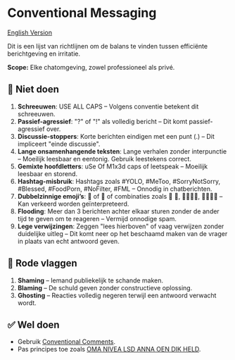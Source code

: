 # Conventional Messaging

[English Version](./README.md)

Dit is een lijst van richtlijnen om de balans te vinden tussen efficiënte berichtgeving en irritatie.

**Scope:** Elke chatomgeving, zowel professioneel als privé.

## 🚫 Niet doen

1. **Schreeuwen**: USE ALL CAPS – Volgens conventie betekent dit schreeuwen.  
2. **Passief-agressief**: "?" of "!" als volledig bericht – Dit komt passief-agressief over.  
3. **Discussie-stoppers**: Korte berichten eindigen met een punt (.) – Dit impliceert "einde discussie".  
4. **Lange onsamenhangende teksten**: Lange verhalen zonder interpunctie – Moeilijk leesbaar en eentonig. Gebruik leestekens correct.  
5. **Gemixte hoofdletters**: uSe Of M1x3d caps of leetspeak – Moeilijk leesbaar en storend.  
6. **Hashtag-misbruik**: Hashtags zoals #YOLO, #MeToo, #SorryNotSorry, #Blessed, #FoodPorn, #NoFilter, #FML – Onnodig in chatberichten.  
7. **Dubbelzinnige emoji’s**: 🍆 of 🍑 of combinaties zoals 🍑 🍆, ✊🏼💦😝, 🚪🏃‍♀️💨 – Kan verkeerd worden geïnterpreteerd.  
8. **Flooding**: Meer dan 3 berichten achter elkaar sturen zonder de ander tijd te geven om te reageren – Vermijd onnodige spam.  
9. **Lege verwijzingen**: Zeggen "lees hierboven" of vaag verwijzen zonder duidelijke uitleg – Dit komt neer op het beschaamd maken van de vrager in plaats van echt antwoord geven.  

## 🚩 Rode vlaggen

1. **Shaming** – Iemand publiekelijk te schande maken.  
2. **Blaming** – De schuld geven zonder constructieve oplossing.  
3. **Ghosting** – Reacties volledig negeren terwijl een antwoord verwacht wordt.  

## ✅ Wel doen  

- Gebruik [Conventional Comments](https://conventionalcomments.org/).  
- Pas principes toe zoals [OMA NIVEA LSD ANNA OEN DIK HELD](./nl/OMA-NIVEA-LSD-ANNA-OEN-DIK-HELD.md).  